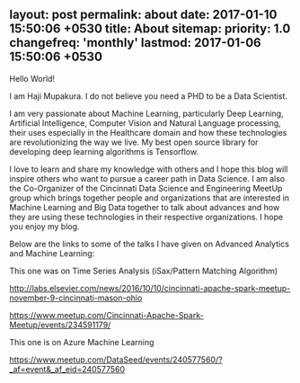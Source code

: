 layout: post
permalink: about
date:   2017-01-10 15:50:06 +0530
title: About
sitemap:
    priority: 1.0
    changefreq: 'monthly'
    lastmod: 2017-01-06 15:50:06 +0530
---
Hello World!

I am Haji Mupakura. I do not believe you need a PHD to be a Data Scientist.

I am very passionate about Machine Learning, particularly  Deep Learning, Artificial Intelligence, Computer Vision and Natural Language processing, their uses especially in the Healthcare domain and how these technologies are revolutionizing the way we live. My best open source library for developing deep learning algorithms is Tensorflow.

I love to learn and share my knowledge with others and I hope this blog will inspire others who want to pursue a career path in Data Science. I am also the Co-Organizer of the Cincinnati Data Science and Engineering MeetUp group which brings together people and organizations that are interested in Machine Learning and Big Data together to talk about advances and how they are using these technologies in their respective organizations. I hope you enjoy my blog.

Below are the links to some of the talks I have given on Advanced Analytics and Machine Learning:

This one was on Time Series Analysis (iSax/Pattern Matching Algorithm) 

http://labs.elsevier.com/news/2016/10/10/cincinnati-apache-spark-meetup-november-9-cincinnati-mason-ohio 

https://www.meetup.com/Cincinnati-Apache-Spark-Meetup/events/234591179/

This one is on Azure Machine Learning

https://www.meetup.com/DataSeed/events/240577560/?_af=event&_af_eid=240577560
